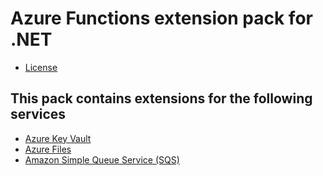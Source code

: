 # Azure Functions extension pack for .NET

- [License](LICENSE)

## This pack contains extensions for the following services

- [Azure Key Vault](Azure.KeyVault)
- [Azure Files](Azure.Files)
- [Amazon Simple Queue Service (SQS)](Amazon.SQS)
